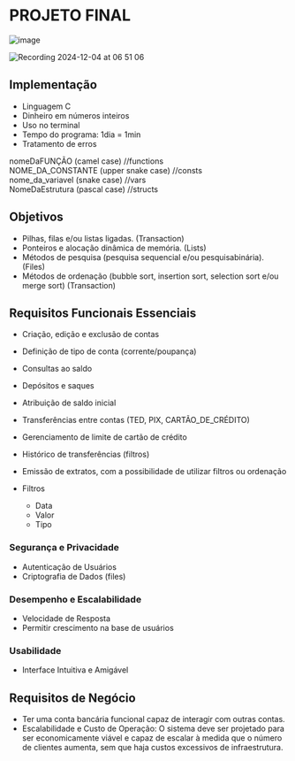 # PROJETO FINAL

![image](https://github.com/user-attachments/assets/e087660e-2fd2-4521-a215-ce50db94c61f)

![Recording 2024-12-04 at 06 51 06](https://github.com/user-attachments/assets/004f83dd-dc0d-4ecb-bee8-521d13ad160a)


## Implementação
- Linguagem C
- Dinheiro em números inteiros
- Uso no terminal
- Tempo do programa: 1dia = 1min
- Tratamento de erros

nomeDaFUNÇÃO (camel case) //functions<br />
NOME_DA_CONSTANTE (upper snake case) //consts<br />
nome_da_variavel (snake case) //vars<br />
NomeDaEstrutura (pascal case) //structs<br />

## Objetivos
- Pilhas, filas e/ou listas ligadas. (Transaction)
- Ponteiros e alocação dinâmica de memória. (Lists)
- Métodos de pesquisa (pesquisa sequencial e/ou pesquisabinária). (Files)
- Métodos de ordenação (bubble sort, insertion sort, selection sort e/ou merge sort) (Transaction)

## Requisitos Funcionais Essenciais
- Criação, edição e exclusão de contas
- Definição de tipo de conta (corrente/poupança)
- Consultas ao saldo
- Depósitos e saques

- Atribuição de saldo inicial
- Transferências entre contas (TED, PIX, CARTÃO_DE_CRÉDITO)
- Gerenciamento de limite de cartão de crédito

- Histórico de transferências (filtros)
- Emissão de extratos, com a possibilidade de utilizar filtros ou ordenação
- Filtros
  - Data
  - Valor
  - Tipo

### Segurança e Privacidade
- Autenticação de Usuários
- Criptografia de Dados (files)

### Desempenho e Escalabilidade
- Velocidade de Resposta
- Permitir crescimento na base de usuários

### Usabilidade
- Interface Intuitiva e Amigável

## Requisitos de Negócio
- Ter uma conta bancária funcional capaz de interagir com outras contas.
- Escalabilidade e Custo de Operação: 
O sistema deve ser projetado para ser economicamente viável e capaz de escalar à medida que o número de clientes aumenta, sem que haja custos excessivos de infraestrutura.

